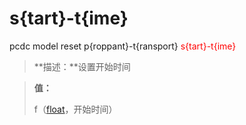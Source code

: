 # s{tart}-t{ime}
pcdc model reset p{roppant}-t{ransport} <span style='color: red;'>s{tart}-t{ime}</span>
> **描述：**设置开始时间

> 
> **值：**
> 
> f（[float](数据类型/float/)，开始时间）

